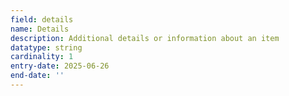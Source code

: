 ```yaml
---
field: details
name: Details
description: Additional details or information about an item
datatype: string
cardinality: 1
entry-date: 2025-06-26
end-date: ''
---
```

